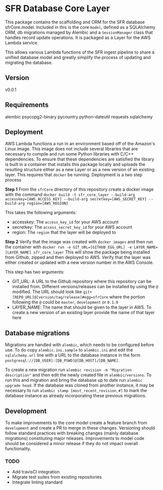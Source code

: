 # SFR Database Core Layer

This package contains the scaffolding and ORM for the SFR database sfrCore.model. Included in this is the core `model`, defined as a SQLAlchemy ORM, db migrations managed by Alembic and a `SessionManager` class that handles record update operations. It is packaged as a Layer for the AWS Lambda service.

This allows various Lambda functions of the SFR ingest pipeline to share a unified database model and greatly simplify the process of updating and migrating the database.

## Version

v0.0.1

## Requirements

alembic
psycopg2-binary
pycountry
python-dateutil
requests
sqlalchemy

## Deployment

AWS Lambda functions a run in an environment based off of the Amazon's Linux image. This image does not include several libraries that are necessary to compile and run some Python libraries with C/C++ dependencies. To ensure that these dependencies are satisfied the library is built in a container that installs this package locally and uploads the resulting structure either as a new Layer or as a new version of an existing layer. This requires that `docker` be running. Deployment is a two step process

**Step 1**
From the `sfrCore` directory of this repository create a docker image with the command `docker build -t sfr_core_layer --build-arg accesskey=[AWS_ACCESS_KEY] --build-arg secretkey=[AWS_SECRET_KEY] --build-arg region=[AWS_REGION]`

This takes the following arguments:

- accesskey: The `access_key_id` for your AWS account
- secretkey: The `access_secret_key_id` for your AWS account
- region: The `region` that the layer will be deployed to

**Step 2**
Verify that the image was created with `docker images` and then run the container with `docker run -e GIT_URL=[GITHUB_EGG_URL] -e LAYER_NAME=[LAYER_NAME] sfr_core_layer` This will show the package being installed from Github, zipped and then deployed to AWS. Verify that the layer was either created or updated with a new version number in the AWS Console.

This step has two arguments:

- GIT_URL: A URL to the Github repository where this repository can be installed from. Different versions/releases can be installed by using the `@` modified. The URL should look like `git+[REPO_URL]@[version/tag/release]#egg=sfrCore` where the portion following the `@` could be `master`, `development` or `0.1.0`
- LAYER_NAME: The name that should be given to the layer in AWS. To create a new version of an existing layer provide the name of that layer here

## Database migrations

Migrations are handled with `alembic`, which needs to be configured before use. To do copy `alembic.ini.sample` to `alembic.ini` and edit the `sqlalchemy.url` line with a URL to the database instance in the form `postgresql://[DB_USER]:[DB_PSWD]@[DB_HOST]/[DB_NAME]`.

To create a new migration run `alembic revision -m "Migration description"` and then edit the newly created file in `alembic/versions`. To run this and migration and bring the database up to date run `alembic upgrade head`. If the database was cloned from another instance, it may be necessary to run `alembic stamp [most_recent_revision_#]` to mark the database instance as already incorporating these previous migrations.

## Development

To make improvements to the core model create a feature branch from `development` and create a PR to merge in these changes. Versioning should follow standard practices with breaking changes (mainly database migrations) constituting major releases. Improvements to model code should be considered a minor release if they do not impact overall functionality.

### TODO

- Add travisCI integration
- Migrate test suites from existing repositories
- Integrate linting standard